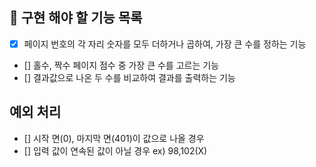 ## 🚀 구현 해야 할 기능 목록

+ [x] 페이지 번호의 각 자리 숫자를 모두 더하거나 곱하여, 가장 큰 수를 정하는 기능
+ [] 홀수, 짝수 페이지 점수 중 가장 큰 수를 고르는 기능
+ [] 결과값으로 나온 두 수를 비교하여 결과를 출력하는 기능

## 예외 처리
+ [] 시작 면(0), 마지막 면(401)이 값으로 나올 경우 
+ [] 입력 값이 연속된 값이 아닐 경우 ex) 98,102(X)
